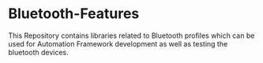 # Bluetooth-Features
This Repository contains libraries related to Bluetooth profiles which can be used for Automation Framework development as well as testing the bluetooth devices.
